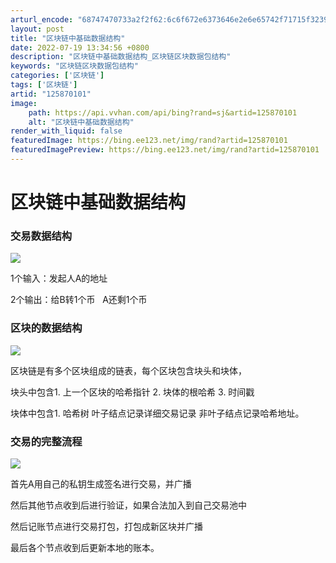 ```yaml
---
arturl_encode: "68747470733a2f2f62:6c6f672e6373646e2e6e65742f71715f32393835373638312f:61727469636c652f64657461696c732f313235383730313031"
layout: post
title: "区块链中基础数据结构"
date: 2022-07-19 13:34:56 +0800
description: "区块链中基础数据结构_区块链区块数据包结构"
keywords: "区块链区块数据包结构"
categories: ['区块链']
tags: ['区块链']
artid: "125870101"
image:
    path: https://api.vvhan.com/api/bing?rand=sj&artid=125870101
    alt: "区块链中基础数据结构"
render_with_liquid: false
featuredImage: https://bing.ee123.net/img/rand?artid=125870101
featuredImagePreview: https://bing.ee123.net/img/rand?artid=125870101
---
```


# 区块链中基础数据结构

### **交易数据结构**

![](https://i-blog.csdnimg.cn/blog_migrate/74d089e3d4fe03893af750b0e1609de4.png)

1个输入：发起人A的地址

2个输出：给B转1个币   A还剩1个币

### 区块的数据结构

![](https://i-blog.csdnimg.cn/blog_migrate/29b0a110747836583ee88597035f2baf.png)

区块链是有多个区块组成的链表，每个区块包含块头和块体，

块头中包含1. 上一个区块的哈希指针 2. 块体的根哈希 3. 时间戳

块体中包含1. 哈希树 叶子结点记录详细交易记录 非叶子结点记录哈希地址。

### 交易的完整流程

![](https://i-blog.csdnimg.cn/blog_migrate/3e00fe8b3e6c4d3ad373e54df4499f31.png)

首先A用自己的私钥生成签名进行交易，并广播

然后其他节点收到后进行验证，如果合法加入到自己交易池中

然后记账节点进行交易打包，打包成新区块并广播

最后各个节点收到后更新本地的账本。